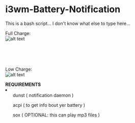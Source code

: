 # i3wm-Battery-Notification

This is a bash script... I don't know what else to type here... 

Full Charge:<br>
![alt text](https://github.com/Jiei-720p/i3wm-Battery-Notification/blob/main/FullCharge.png?raw=true) 

<br>
<br>
<br>

Low Charge:<br>
![alt text](https://github.com/Jiei-720p/i3wm-Battery-Notification/blob/main/LowCharge.png?raw=true) 


<b>
REQUIREMENTS
</b>

<li>
  <ul>
    dunst ( notification daemon )
  </ul>
  
  <ul>
    acpi ( to get info bout yer battery )
  </ul>
  
  <ul>
    sox ( OPTIONAL: this can play mp3 files )
  </ul>
</li>
